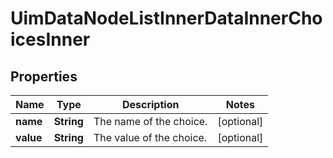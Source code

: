 

# UimDataNodeListInnerDataInnerChoicesInner


## Properties

| Name | Type | Description | Notes |
|------------ | ------------- | ------------- | -------------|
|**name** | **String** | The name of the choice. |  [optional] |
|**value** | **String** | The value of the choice. |  [optional] |



